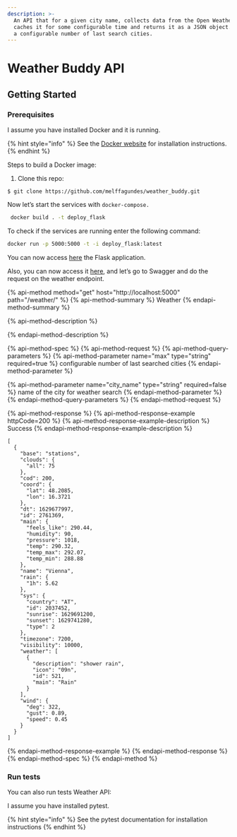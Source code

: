 ```yaml
---
description: >-
  An API that for a given city name, collects data from the ​Open Weather API​,
  caches it for some configurable time and returns it as a JSON object. Returns
  a configurable number of last search cities.
---
```


# Weather Buddy API

## Getting Started

### Prerequisites

I assume you have installed Docker and it is running.

{% hint style="info" %}
 See the [Docker website](http://www.docker.io/gettingstarted/#h_installation) for installation instructions.
{% endhint %}

Steps to build a Docker image:

1. Clone this repo:

```
$ git clone https://github.com/melffagundes/weather_buddy.git
```

Now let’s start the services with `docker-compose.`

```bash
 docker build . -t deploy_flask  
```

 To check if the services are running enter the following command:

```bash
docker run -p 5000:5000 -t -i deploy_flask:latest 
```

You can now access [here](http://localhost:5000/weather/) the Flask application. 

Also, you can now access it [here](http://localhost:5000/api/swagger), and let’s go to Swagger and do the request on the weather endpoint.

{% api-method method="get" host="http://localhost:5000" path="/weather/" %}
{% api-method-summary %}
Weather 
{% endapi-method-summary %}

{% api-method-description %}

{% endapi-method-description %}

{% api-method-spec %}
{% api-method-request %}
{% api-method-query-parameters %}
{% api-method-parameter name="max" type="string" required=true %}
configurable number of last searched cities
{% endapi-method-parameter %}

{% api-method-parameter name="city\_name" type="string" required=false %}
name of the city for weather search
{% endapi-method-parameter %}
{% endapi-method-query-parameters %}
{% endapi-method-request %}

{% api-method-response %}
{% api-method-response-example httpCode=200 %}
{% api-method-response-example-description %}
Success
{% endapi-method-response-example-description %}

```
[
  {
    "base": "stations",
    "clouds": {
      "all": 75
    },
    "cod": 200,
    "coord": {
      "lat": 48.2085,
      "lon": 16.3721
    },
    "dt": 1629677997,
    "id": 2761369,
    "main": {
      "feels_like": 290.44,
      "humidity": 90,
      "pressure": 1018,
      "temp": 290.32,
      "temp_max": 292.07,
      "temp_min": 288.88
    },
    "name": "Vienna",
    "rain": {
      "1h": 5.62
    },
    "sys": {
      "country": "AT",
      "id": 2037452,
      "sunrise": 1629691200,
      "sunset": 1629741280,
      "type": 2
    },
    "timezone": 7200,
    "visibility": 10000,
    "weather": [
      {
        "description": "shower rain",
        "icon": "09n",
        "id": 521,
        "main": "Rain"
      }
    ],
    "wind": {
      "deg": 322,
      "gust": 0.89,
      "speed": 0.45
    }
  }
]
```
{% endapi-method-response-example %}
{% endapi-method-response %}
{% endapi-method-spec %}
{% endapi-method %}



### Run tests

You can also run tests Weather API:

I assume you have installed pytest.

{% hint style="info" %}
See the pytest documentation for installation instructions
{% endhint %}



